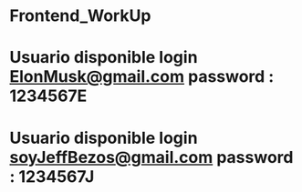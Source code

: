 # Frontend_WorkUp

# Usuario disponible login ElonMusk@gmail.com  password : 1234567E 

# Usuario disponible login soyJeffBezos@gmail.com password : 1234567J


